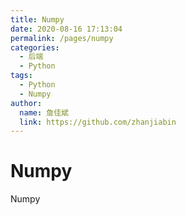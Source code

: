 ```yaml
---
title: Numpy
date: 2020-08-16 17:13:04
permalink: /pages/numpy
categories:
  - 后端
  - Python
tags:
  - Python
  - Numpy
author:
  name: 詹佳斌
  link: https://github.com/zhanjiabin
---
```

# Numpy

Numpy
<!-- more -->
